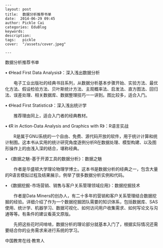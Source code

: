 
    ---
    layout: post  
    title:  数据分析推荐书单  
    date:  2014-06-29 09:45  
    author: Pickle Cai  
    categories: EduBlog  
    keywords: 
    description:   
    tags:	pickle   
    cover:  "/assets/cover.jpeg"  

    ---  
    


数据分析推荐书单









• 《Head First Data Analysis》：深入浅出数据分析



　　电子工业出版社的经典书目系列，从数据分析基本步骤开始、实验方法、最优化方法、假设检验方法、贝叶斯统计方法、主观概率法、启发法、直方图法、回归法、误差处理、相关数据库、数据整理技巧一一讲到。图比较多，适合入门。









• 《Head First Statistics》：深入浅出统计学



　　推荐理由同上，适合入门者的经典教材。









• 《R in Action-Data Analysis and Graphics with R》：R语言实战



　　R是属于GNU系统的一个自由、免费、源代码开放的软件，用于统计计算和统计制图。这本书从实用的统计研究角度逐例分析R在数据处理、模型构建、以及图形操作上的由浅入深的结合，堪称经典。









• 《数据之魅-基于开源工具的数据分析》：数据之魅



　　作者是华盛顿大学理论物理学博士。这本书是数据分析的经典之一，包含大量的R语言模拟过程及结果展示，例举了很多数据分析实例和代码。









• 《数据挖掘-市场营销、销售与客户关系管理领域应用》：数据挖掘技术



　　作者是Data Miners的创办人，有二十多年的营销和客户关系管理结合数据挖掘的经验。详细介绍了作为一个数据挖掘团队需要的知识体系，包括数据库、SAS使用、统计学、机器学习、数据可视化、如何访问用户收集需求、如何写论文与沟通等等。有条件的建议看英文原版。









　　先把这些花时间啃啃，数据分析的理论部分就基本入门了，根据实际情况还需要结合你的业务需求来进行系统的学习。



		    
 中国教育在线·教育人

